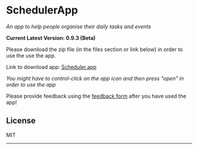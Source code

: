 SchedulerApp
=======

*_An app to help people organise their daily tasks and events_*

**Current Latest Version: 0.9.3 (Beta)**

Please download the zip file (in the files section or link below) in order to use the use the app.

Link to download app: [Scheduler.app](https://raw.githubusercontent.com/Jameszjwchang/SchedulerApp/main/Scheduler%200.9.3%20(5).zip)

_You might have to control-click on the app icon and then press "open" in order to use the app_

Please provide feedback using the [feedback form](https://forms.office.com/r/PskU0SX6Um) after you have used the app!

## License

MIT

---
